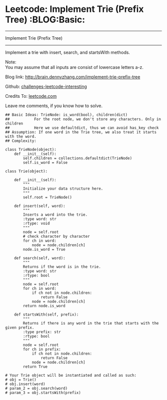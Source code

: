 # Leetcode: Implement Trie (Prefix Tree)     :BLOG:Basic:


---

Implement Trie (Prefix Tree)  

---

Implement a trie with insert, search, and startsWith methods.  

Note:  
You may assume that all inputs are consist of lowercase letters a-z.  

Blog link: <http://brain.dennyzhang.com/implement-trie-prefix-tree>  

Github: [challenges-leetcode-interesting](https://github.com/DennyZhang/challenges-leetcode-interesting/tree/master/implement-trie-prefix-tree)  

Credits To: [leetcode.com](https://leetcode.com/problems/implement-trie-prefix-tree/description)  

Leave me comments, if you know how to solve.  

    ## Basic Ideas: TrieNode: is_word(bool), children(dict)
    ##           For the root node, we don't store any characters. Only in children
    ##           Here we use defaultdict, thus we can avoid has_key check  
    ## Assumption: If one word in the Trie tree, we also treat it starts with the word.
    ## Complexity:
    
    class TrieNode(object):
        def __init__(self):
            self.children = collections.defaultdict(TrieNode)
            self.is_word = False
    
    class Trie(object):
    
        def __init__(self):
            """
            Initialize your data structure here.
            """
            self.root = TrieNode()
    
        def insert(self, word):
            """
            Inserts a word into the trie.
            :type word: str
            :rtype: void
            """
            node = self.root
            # check character by character
            for ch in word:
                node = node.children[ch]
            node.is_word = True
    
        def search(self, word):
            """
            Returns if the word is in the trie.
            :type word: str
            :rtype: bool
            """
            node = self.root
            for ch in word:
                if ch not in node.children:
                    return False
                node = node.children[ch]
            return node.is_word
    
        def startsWith(self, prefix):
            """
            Returns if there is any word in the trie that starts with the given prefix.
            :type prefix: str
            :rtype: bool
            """
            node = self.root
            for ch in prefix:
                if ch not in node.children:
                    return False
                node = node.children[ch]
            return True
    
    # Your Trie object will be instantiated and called as such:
    # obj = Trie()
    # obj.insert(word)
    # param_2 = obj.search(word)
    # param_3 = obj.startsWith(prefix)